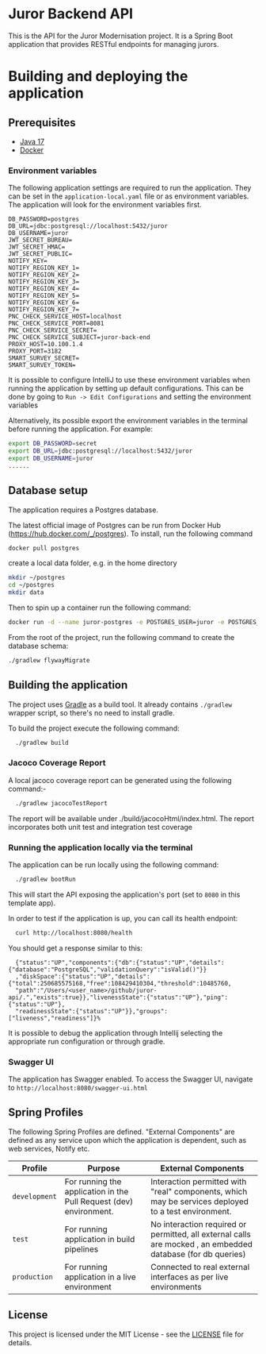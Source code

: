 # Juror Backend API

This is the API for the Juror Modernisation project. It is a Spring Boot application that provides RESTful endpoints for
managing jurors.

# Building and deploying the application

## Prerequisites

- [Java 17](https://www.oracle.com/java)
- [Docker](https://www.docker.com)

### Environment variables

The following application settings are required to run the application. They can be set in the
`application-local.yaml` file or as environment variables. The application will look for the environment variables first.

```
DB_PASSWORD=postgres
DB_URL=jdbc:postgresql://localhost:5432/juror
DB_USERNAME=juror
JWT_SECRET_BUREAU= 
JWT_SECRET_HMAC=
JWT_SECRET_PUBLIC=
NOTIFY_KEY=
NOTIFY_REGION_KEY_1=
NOTIFY_REGION_KEY_2=
NOTIFY_REGION_KEY_3=
NOTIFY_REGION_KEY_4=
NOTIFY_REGION_KEY_5=
NOTIFY_REGION_KEY_6=
NOTIFY_REGION_KEY_7=
PNC_CHECK_SERVICE_HOST=localhost
PNC_CHECK_SERVICE_PORT=8081
PNC_CHECK_SERVICE_SECRET=
PNC_CHECK_SERVICE_SUBJECT=juror-back-end
PROXY_HOST=10.100.1.4
PROXY_PORT=3182
SMART_SURVEY_SECRET=
SMART_SURVEY_TOKEN=
```

It is possible to configure IntelliJ to use these environment variables when running the application by setting up
default configurations. This can be done by going to `Run -> Edit Configurations` and setting the environment variables

Alternatively, its possible export the environment variables in the terminal before running the application. For example:

```bash
export DB_PASSWORD=secret
export DB_URL=jdbc:postgresql://localhost:5432/juror
export DB_USERNAME=juror
......
```

## Database setup

The application requires a Postgres database.

The latest official image of Postgres can be run from Docker Hub (https://hub.docker.com/_/postgres). To install, run the following command

```bash
docker pull postgres
```

create a local data folder, e.g. in the home directory
```bash
mkdir ~/postgres
cd ~/postgres
mkdir data
```
Then to spin up a container run the following command:
```bash
docker run -d --name juror-postgres -e POSTGRES_USER=juror -e POSTGRES_PASSWORD=postgres -v ~/postgres/data:/var/lib/postgresql/data -p 5432:5432 postgres
```
From the root of the project, run the following command to create the database schema:
```bash
./gradlew flywayMigrate
```

## Building the application

The project uses [Gradle](https://gradle.org) as a build tool. It already contains
`./gradlew` wrapper script, so there's no need to install gradle.

To build the project execute the following command:

```bash
  ./gradlew build
```

### Jacoco Coverage Report

A local jacoco coverage report can be generated using the following command:-

```bash
  ./gradlew jacocoTestReport
```

The report will be available under ./build/jacocoHtml/index.html. The report incorporates both unit test
and integration test coverage

### Running the application locally via the terminal

The application can be run locally using the following command:

```bash
  ./gradlew bootRun
```

This will start the API exposing the application's port
(set to `8080` in this template app).

In order to test if the application is up, you can call its health endpoint:

```bash
  curl http://localhost:8080/health
```

You should get a response similar to this:

```
  {"status":"UP","components":{"db":{"status":"UP","details":{"database":"PostgreSQL","validationQuery":"isValid()"}}
  ,"diskSpace":{"status":"UP","details":{"total":250685575168,"free":108429410304,"threshold":10485760,
  "path":"/Users/<user_name>/github/juror-api/.","exists":true}},"livenessState":{"status":"UP"},"ping":{"status":"UP"},
  "readinessState":{"status":"UP"}},"groups":["liveness","readiness"]}%
```

It is possible to debug the application through Intellij selecting the appropriate run configuration or through gradle.

### Swagger UI

The application has Swagger enabled. To access the Swagger UI, navigate to `http://localhost:8080/swagger-ui.html`

## Spring Profiles

The following Spring Profiles are defined. "External Components" are defined as any service upon which the application
is dependent, such as web services, Notify etc.

| Profile       | Purpose                                                            | External Components                                                                                          |
|---------------|--------------------------------------------------------------------|--------------------------------------------------------------------------------------------------------------|
| `development` | For running the application in the Pull Request (dev) environment. | Interaction permitted with "real" components, which may be services deployed to a test environment.          |
| `test`        | For running application in build pipelines                         | No interaction required or permitted, all external calls are mocked , an embedded database (for db queries)  |
| `production`  | For running application in a live environment                      | Connected to real external interfaces as per live environments                                               |


## License

This project is licensed under the MIT License - see the [LICENSE](LICENSE) file for details.
